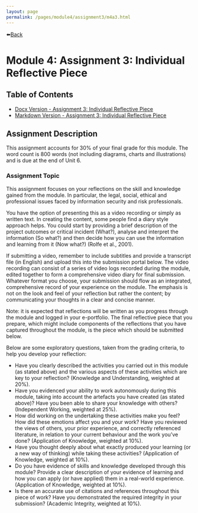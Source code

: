 ```yaml
---
layout: page
permalink: /pages/module4/assignment3/m4a3.html
---
```


⬅️[Back](/pages/module4.html)

# Module 4: Assignment 3: Individual Reflective Piece

## Table of Contents

- [Docx Version - Assignment 3: Individual Reflective Piece](/pages/module4/assignment2/TW_IndividualReflectivePiece_M4A3.docx)
- [Markdown Version - Assignment 3: Individual Reflective Piece](/pages/module4/assignment3/tw-individual-reflective-piece-m4a3.html)

## Assignment Description

This assignment accounts for 30% of your final grade for this module. The word count is 800 words (not including diagrams, charts and illustrations) and is due at the end of Unit 6.

### Assignment Topic

This assignment focuses on your reflections on the skill and knowledge gained from the module. In particular, the legal, social, ethical and professional issues faced by information security and risk professionals.

You have the option of presenting this as a video recording or simply as written text. In creating the content, some people find a diary style approach helps. You could start by providing a brief description of the project outcomes or critical incident (What?), analyse and interpret the information (So what?) and then decide how you can use the information and learning from it (Now what?) (Rolfe et al., 2001).

If submitting a video, remember to include subtitles and provide a transcript file (in English) and upload this into the submission portal below. The video recording can consist of a series of video logs recorded during the module, edited together to form a comprehensive video diary for final submission.
Whatever format you choose, your submission should flow as an integrated, comprehensive record of your experience on the module. The emphasis is not on the look and feel of your reflection but rather the content; by communicating your thoughts in a clear and concise manner.

Note: it is expected that reflections will be written as you progress through the module and logged in your e-portfolio. The final reflective piece that you prepare, which might include components of the reflections that you have captured throughout the module, is the piece which should be submitted below.

Below are some exploratory questions, taken from the grading criteria, to help you develop your reflection:

- Have you clearly described the activities you carried out in this module (as stated above) and the various aspects of these activities which are key to your reflection? (Knowledge and Understanding, weighted at 20%).
- Have you evidenced your ability to work autonomously during this module, taking into account the artefacts you have created (as stated above)? Have you been able to share your knowledge with others? (Independent Working, weighted at 25%).
- How did working on the undertaking these activities make you feel? How did these emotions affect you and your work? Have you reviewed the views of others, your prior experience, and correctly referenced literature, in relation to your current behaviour and the work you’ve done? (Application of Knowledge, weighted at 10%).
- Have you thought deeply about what exactly produced your learning (or a new way of thinking) while taking these activities? (Application of Knowledge, weighted at 10%).
- Do you have evidence of skills and knowledge developed through this module? Provide a clear description of your evidence of learning and how you can apply (or have applied) them in a real-world experience. (Application of Knowledge, weighted at 10%).
- Is there an accurate use of citations and references throughout this piece of work? Have you demonstrated the required integrity in your submission? (Academic Integrity, weighted at 10%).
